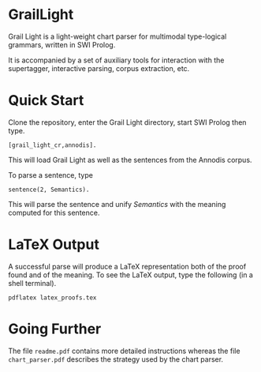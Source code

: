 # GrailLight
Grail Light is a light-weight chart parser for multimodal type-logical
grammars, written in SWI Prolog.

It is accompanied by a set of auxiliary tools for interaction with the
supertagger, interactive parsing, corpus extraction, etc.

# Quick Start

Clone the repository, enter the Grail Light directory, start SWI
Prolog then type.

`[grail_light_cr,annodis].`

This will load Grail Light as well as the sentences from the Annodis
corpus.

To parse a sentence, type

`sentence(2, Semantics).`

This will parse the sentence and unify _Semantics_ with the meaning
computed for this sentence.

# LaTeX Output

A successful parse will produce a LaTeX representation both of the
proof found and of the meaning. To see the LaTeX output, type the
following (in a shell terminal).

`pdflatex latex_proofs.tex`

# Going Further

The file `readme.pdf` contains more detailed instructions whereas the
file `chart_parser.pdf` describes the strategy used by the chart parser.
